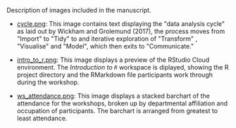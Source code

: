 Description of images included in the manuscript. 

- [cycle.png](cycle.png): This image contains text displaying the "data analysis cycle" as laid out by Wickham and Grolemund (2017), the process moves from "Import" to "Tidy" to and iterative exploration of "Transform" , "Visualise" and "Model", which then exits to "Communicate."

- [intro_to_r.png](intro_to_r.png): This image displays a preview of the RStudio Cloud environment. The _Introduction to `R`_ workspace is diplayed, showing the R project directory and the RMarkdown file participants work through during the workshop. 

- [ws_attendance.png](ws_attendance.png): This image displays a stacked barchart of the attendance for the workshops, broken up by departmental affiliation and occupation of participants. The barchart is arranged from greatest to least 
attendance. 